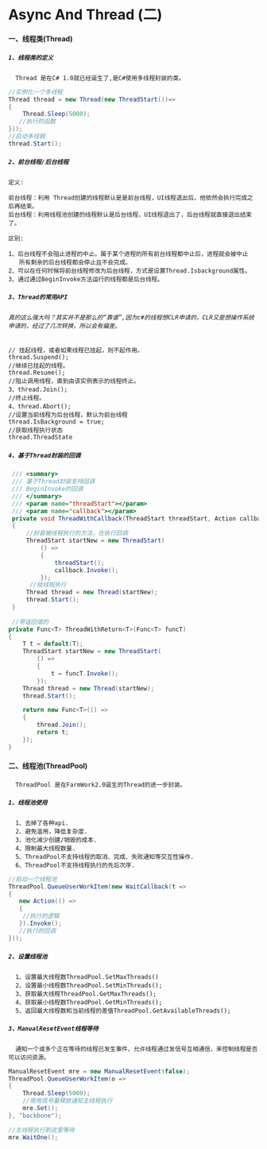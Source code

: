 # Async And Thread (二)

#### 一、线程类(Thread)

##### `1、线程类的定义`
      Thread 是在C# 1.0就已经诞生了,是C#使用多线程封装的类。
``` .cs
//实例化一个多线程
Thread thread = new Thread(new ThreadStart(()=> 
{
    Thread.Sleep(5000);
   //执行的函数
}));
//启动多线程
thread.Start();

 ```
      
      

##### `2、前台线程/后台线程`
`定义:`</br>
  
    前台线程：利用 Thread创建的线程默认是是前台线程，UI线程退出后，他依然会执行完成之后再结束。
    后台线程：利用线程池创建的线程默认是后台线程，UI线程退出了，后台线程就直接退出结束了。
    
`区别:`</br>

    1、后台线程不会阻止进程的中止。属于某个进程的所有前台线程都中止后，进程就会被中止
       所有剩余的后台线程都会停止且不会完成。
    2、可以在任何时候将前台线程修改为后台线程，方式是设置Thread.Isbackground属性。
    3、通过通过BeginInvoke方法运行的线程都是后台线程。
    
##### `3、Thread的常用API`
###### `真的这么强大吗？其实并不是那么的“靠谱”,因为c#的线程想CLR申请的，CLR又是想操作系统申请的，经过了几次转换，所以会有偏差。`
    // 挂起线程，或者如果线程已挂起，则不起作用。
    thread.Suspend(); 
    //继续已挂起的线程。
    thread.Resume();  
    //阻止调用线程，直到由该实例表示的线程终止。
    3、thread.Join();    
    //终止线程。
    4、thread.Abort();
    //设置当前线程为后台线程，默认为前台线程
    thread.IsBackground = true;
    //获取线程执行状态
    thread.ThreadState
##### `4、基于Thread封装的回调`
``` .cs
 /// <summary>
 /// 基于Thread封装支持回调
 /// BeginInvoke的回调
 /// </summary>
 /// <param name="threadStart"></param>
 /// <param name="callback"></param>
 private void ThreadWithCallback(ThreadStart threadStart, Action callback)
 {
     //封装被线程执行的方法，在执行回调
     ThreadStart startNew = new ThreadStart(
         () =>
         {
             threadStart();
             callback.Invoke();
         });
      //给线程执行
     Thread thread = new Thread(startNew);
     thread.Start();
 }
 
 //带返回值的
private Func<T> ThreadWithReturn<T>(Func<T> funcT)
{
    T t = default(T);
    ThreadStart startNew = new ThreadStart(
        () =>
        {
            t = funcT.Invoke();
        });
    Thread thread = new Thread(startNew);
    thread.Start();

    return new Func<T>(() =>
    {
        thread.Join();
        return t;
    });
}
```
#### 二、线程池(ThreadPool)
      ThreadPool 是在FarmWork2.0诞生的Thread的进一步封装。
##### `1、线程池使用`
      1、去掉了各种api.
      2、避免滥用，降低复杂度.
      3、池化减少创建/销毁的成本.
      4、限制最大线程数量.
      5、ThreadPool不支持线程的取消、完成、失败通知等交互性操作.
      6、ThreadPool不支持线程执行的先后次序.
 ``` .cs
 //启动一个线程池
ThreadPool.QueueUserWorkItem(new WaitCallback(t =>
{
    new Action(() =>
    {
     //执行的逻辑
    }).Invoke();
    //执行的回调
}));
 ```
##### `2、设置线程池`
      1、设置最大线程数ThreadPool.SetMaxThreads()
      2、设置最小线程数ThreadPool.SetMinThreads();
      3、获取最大线程ThreadPool.GetMaxThreads();
      4、获取最小线程数ThreadPool.GetMinThreads();
      5、返回最大线程数和当前线程的差值ThreadPool.GetAvailableThreads();
      
##### `3、ManualResetEvent线程等待`
      
      通知一个或多个正在等待的线程已发生事件，允许线程通过发信号互相通信，来控制线程是否可以访问资源。
``` .cs
ManualResetEvent mre = new ManualResetEvent(false);
ThreadPool.QueueUserWorkItem(o =>
{
    Thread.Sleep(5000);
    //使用信号量释放通知主线程执行
    mre.Set();
}, "backbone");

//主线程执行到这里等待
mre.WaitOne();
```

